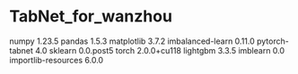 # TabNet_for_wanzhou
numpy                         1.23.5
pandas                        1.5.3
matplotlib                    3.7.2
imbalanced-learn    0.11.0
pytorch-tabnet      4.0
sklearn             0.0.post5
torch               2.0.0+cu118
lightgbm            3.3.5
imblearn            0.0
importlib-resources 6.0.0
